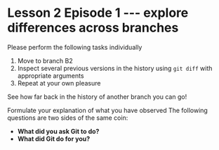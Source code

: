 # Lesson 2 Episode 1 --- explore differences across branches
Please perform the following tasks individually
    
1. Move to branch B2
2. Inspect several previous versions in the history using 
`git diff` with appropriate arguments
3. Repeat at your own pleasure

See how far back in the history of another branch you can go!

Formulate your explanation of what you have observed
The following questions are two sides of the same coin:
* **What did you ask Git to do?**
* **What did Git do for you?**
